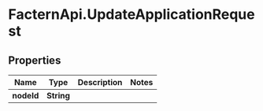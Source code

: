# FacternApi.UpdateApplicationRequest

## Properties
Name | Type | Description | Notes
------------ | ------------- | ------------- | -------------
**nodeId** | **String** |  | 


